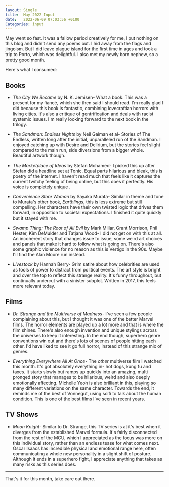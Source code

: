 ```yaml
---
layout: Single
title:  May 2022 Input
date:   2022-06-09 07:03:56 +0100
Categories: input
---
```

May went so fast. It was a fallow period creatively for me, I put nothing on this blog and didn't send any poems out. I hid away from the flags and jingoism. But I did leave plague island for the first time in ages and took a trip to Porto, which was delightful. I also met my newly born nephew, so a pretty good month. 

Here's what I consumed:

## Books

* *The City We Became* by N. K. Jemisen- What a book. This was a present for my fiancé, which she then said I should read. I'm really glad I did because this book is fantastic, combining lovecraftian horrors with living cities. It's also a critique of gentrification and deals with racist systemic issues. I'm really looking forward to the next book in the trilogy.

* *The Sandman: Endless Nights* by Neil Gaiman et al- Stories of The Endless, written long after the initial, unparalleled run of the Sandman. I enjoyed catching up with Desire and Delirium, but the stories feel slight compared to the main run, side diversions from a bigger whole. Beautiful artwork though.

* *The Marketplace of Ideas* by Stefan Mohamed- I picked this up after Stefan did a headline set at Tonic. Equal parts hilarious and bleak, this is poetry of the internet. I haven't read much that feels like it captures the current twitchy feeling of being online, but this does it perfectly. His voice is completely unique .

* *Convenience Store Woman* by Sayaka Murata- Similar in theme and tone to Murata's other book, *Earthlings*, this is less extreme but still compelling. Her characters have their own twisted logic that drives them forward, in opposition to societal expectations. I finished it quite quickly but it stayed with me. 

* *Swamp Thing: The Root of All Evil* by  Mark Millar, Grant Morrison, Phil Hester, Kim DeMulder and Tatjana Wood- I did not get on with this at all. An incoherent story that changes issue to issue, some weird art choices and panels that make it hard to follow what is going on. There's also some graphic violence for no reason as this is Vertigo in the 90s. Maybe I'll find the Alan Moore run instead.

* *Livestock* by Hannah Berry- Grim satire about how celebrities are used as tools of power to distract from political events. The art style is bright and over the top to reflect this strange reality. It's funny throughout, but continually undercut with a sinister subplot. Written in 2017, this feels more relevant today.
 

## Films

* *Dr. Strange and the Multiverse of Madness*- I've seen a few people complaining about this, but I thought it was one of the better Marvel films. The horror elements are played up a lot more and that is where the film shines. There's also enough invention and unique stylings across the universes to keep it interesting. In the end though, superhero genre conventions win out and there's lots of scenes of people hitting each other. I'd have liked to see it go full horror, instead of this strange mix of genres.

* *Everything Everywhere All At Once*- The *other* multiverse film I watched this month. It's got absolutely everything in- hot dogs, kung fu and taxes. It starts slowly but ramps up quickly into an amazing, multi pronged story that manages to be hilarious, weird and also deeply emotionally affecting. Michelle Yeoh is also brilliant in this, playing so many different variations on the same character. Towards the end, it reminds me of the best of Vonnegut, using scifi to talk about the human condition. This is one of the best films I've seen in recent years. 

## TV Shows

* *Moon Knight*- Similar to Dr. Strange, this TV series is at it's best when it diverges from the established Marvel formula. It's fairly disconnected from the rest of the MCU, which I appreciated as the focus was more on this individual story, rather than an endless tease for what comes next. Oscar Isaacs has incredible physical and emotional range here, often communicating a whole new personality in a slight shift of posture. Although it ends in a superhero fight, I appreciate anything that takes as many risks as this series does. 

---

That's it for this month, take care out there. 
